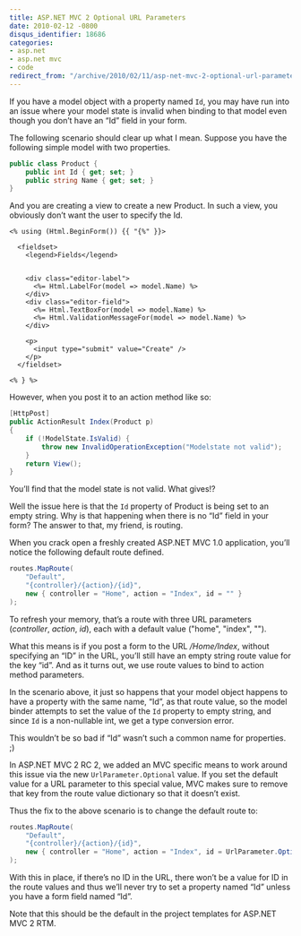 ```yaml
---
title: ASP.NET MVC 2 Optional URL Parameters
date: 2010-02-12 -0800
disqus_identifier: 18686
categories:
- asp.net
- asp.net mvc
- code
redirect_from: "/archive/2010/02/11/asp-net-mvc-2-optional-url-parameters.aspx/"
---
```


If you have a model object with a property named `Id`, you may have run
into an issue where your model state is invalid when binding to that
model even though you don’t have an “Id” field in your form.

The following scenario should clear up what I mean. Suppose you have the
following simple model with two properties.

```csharp
public class Product {
    public int Id { get; set; }
    public string Name { get; set; }
}
```

And you are creating a view to create a new Product. In such a view, you
obviously don’t want the user to specify the Id.

```aspx-cs
<% using (Html.BeginForm()) {{ "{%" }}>

  <fieldset>
    <legend>Fields</legend>
        
        
    <div class="editor-label">
      <%= Html.LabelFor(model => model.Name) %>
    </div>
    <div class="editor-field">
      <%= Html.TextBoxFor(model => model.Name) %>
      <%= Html.ValidationMessageFor(model => model.Name) %>
    </div>
       
    <p>
      <input type="submit" value="Create" />
    </p>
  </fieldset>

<% } %>
```

However, when you post it to an action method like so:

```csharp
[HttpPost]
public ActionResult Index(Product p)
{
    if (!ModelState.IsValid) {
        throw new InvalidOperationException("Modelstate not valid");
    }
    return View();
}
```

You’ll find that the model state is not valid. What gives!?

Well the issue here is that the `Id` property of Product is being set to
an empty string. Why is that happening when there is no “Id” field in
your form? The answer to that, my friend, is routing.

When you crack open a freshly created ASP.NET MVC 1.0 application,
you’ll notice the following default route defined.

```csharp
routes.MapRoute(
    "Default",
    "{controller}/{action}/{id}",
    new { controller = "Home", action = "Index", id = "" }
);
```

To refresh your memory, that’s a route with three URL parameters
(*controller*, *action*, *id*), each with a default value ("home",
"index", "").

What this means is if you post a form to the URL */Home/Index*, without
specifying an “ID” in the URL, you’ll still have an empty string route
value for the key “id”. And as it turns out, we use route values to bind
to action method parameters.

In the scenario above, it just so happens that your model object happens
to have a property with the same name, “Id”, as that route value, so the
model binder attempts to set the value of the `Id` property to empty
string, and since `Id` is a non-nullable int, we get a type conversion
error.

This wouldn’t be so bad if “Id” wasn’t such a common name for
properties. ;)

In ASP.NET MVC 2 RC 2, we added an MVC specific means to work around
this issue via the new `UrlParameter.Optional` value. If you set the
default value for a URL parameter to this special value, MVC makes sure
to remove that key from the route value dictionary so that it doesn’t
exist.

Thus the fix to the above scenario is to change the default route to:

```csharp
routes.MapRoute(
    "Default",
    "{controller}/{action}/{id}",
    new { controller = "Home", action = "Index", id = UrlParameter.Optional }
);
```

With this in place, if there’s no ID in the URL, there won’t be a value
for ID in the route values and thus we’ll never try to set a property
named “Id” unless you have a form field named “Id”.

Note that this should be the default in the project templates for
ASP.NET MVC 2 RTM.

